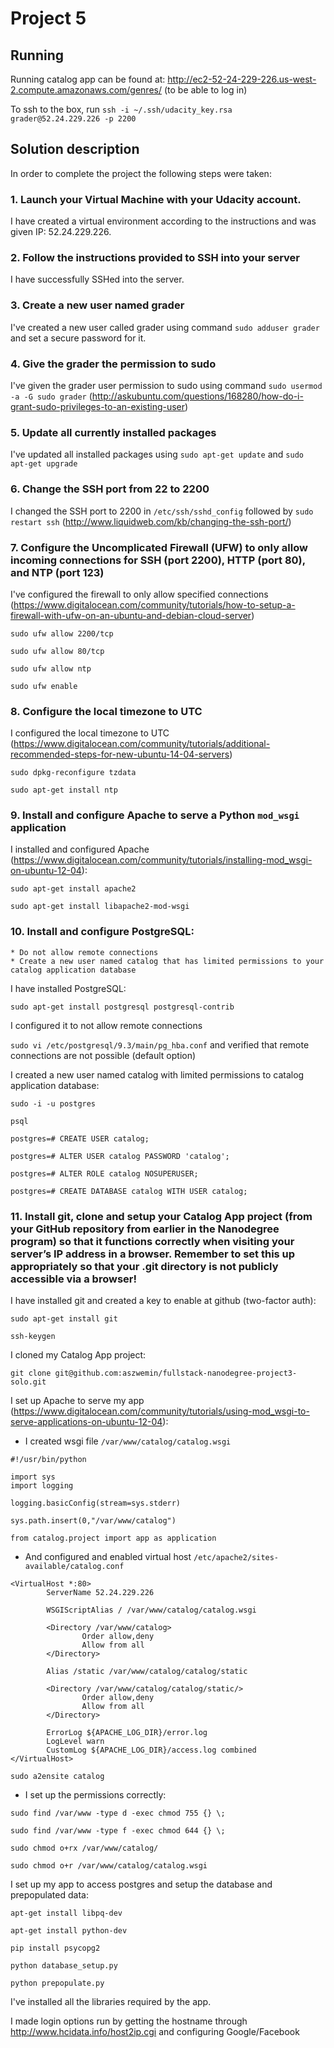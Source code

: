 # Project 5

## Running

Running catalog app can be found at: http://ec2-52-24-229-226.us-west-2.compute.amazonaws.com/genres/ (to be able to log in)

To ssh to the box, run `ssh -i ~/.ssh/udacity_key.rsa grader@52.24.229.226 -p 2200`

## Solution description

In order to complete the project the following steps were taken:

### 1. Launch your Virtual Machine with your Udacity account.

I have created a virtual environment according to the instructions and was given IP: 52.24.229.226.

### 2. Follow the instructions provided to SSH into your server

I have successfully SSHed into the server.

### 3. Create a new user named grader

I've created a new user called grader using command `sudo adduser grader` and set a secure password for it.

### 4. Give the grader the permission to sudo

I've given the grader user permission to sudo using command `sudo usermod -a -G sudo grader` (http://askubuntu.com/questions/168280/how-do-i-grant-sudo-privileges-to-an-existing-user)

### 5. Update all currently installed packages

I've updated all installed packages using `sudo apt-get update` and `sudo apt-get upgrade`

### 6. Change the SSH port from 22 to 2200

I changed the SSH port to 2200 in `/etc/ssh/sshd_config` followed by `sudo restart ssh` (http://www.liquidweb.com/kb/changing-the-ssh-port/)

### 7. Configure the Uncomplicated Firewall (UFW) to only allow incoming connections for SSH (port 2200), HTTP (port 80), and NTP (port 123)

I've configured the firewall to only allow specified connections (https://www.digitalocean.com/community/tutorials/how-to-setup-a-firewall-with-ufw-on-an-ubuntu-and-debian-cloud-server)

`sudo ufw allow 2200/tcp`

`sudo ufw allow 80/tcp`

`sudo ufw allow ntp`

`sudo ufw enable`

### 8. Configure the local timezone to UTC

I configured the local timezone to UTC (https://www.digitalocean.com/community/tutorials/additional-recommended-steps-for-new-ubuntu-14-04-servers)

`sudo dpkg-reconfigure tzdata`

`sudo apt-get install ntp`

### 9. Install and configure Apache to serve a Python `mod_wsgi` application

I installed and configured Apache (https://www.digitalocean.com/community/tutorials/installing-mod_wsgi-on-ubuntu-12-04):

`sudo apt-get install apache2`

`sudo apt-get install libapache2-mod-wsgi`

### 10. Install and configure PostgreSQL:

    * Do not allow remote connections
    * Create a new user named catalog that has limited permissions to your catalog application database

I have installed PostgreSQL:

`sudo apt-get install postgresql postgresql-contrib`

I configured it to not allow remote connections

`sudo vi /etc/postgresql/9.3/main/pg_hba.conf` and verified that remote connections are not possible (default option)

I created a new user named catalog with limited permissions to catalog application database:

`sudo -i -u postgres`

`psql`

`postgres=# CREATE USER catalog;`

`postgres=# ALTER USER catalog PASSWORD 'catalog';`

`postgres=# ALTER ROLE catalog NOSUPERUSER;`

`postgres=# CREATE DATABASE catalog WITH USER catalog;`

### 11. Install git, clone and setup your Catalog App project (from your GitHub repository from earlier in the Nanodegree program) so that it functions correctly when visiting your server’s IP address in a browser. Remember to set this up appropriately so that your .git directory is not publicly accessible via a browser!

I have installed git and created a key to enable at github (two-factor auth):

`sudo apt-get install git`

`ssh-keygen`

I cloned my Catalog App project:

`git clone git@github.com:aszwemin/fullstack-nanodegree-project3-solo.git`

I set up Apache to serve my app (https://www.digitalocean.com/community/tutorials/using-mod_wsgi-to-serve-applications-on-ubuntu-12-04):

* I created wsgi file `/var/www/catalog/catalog.wsgi`

```
#!/usr/bin/python

import sys
import logging

logging.basicConfig(stream=sys.stderr)

sys.path.insert(0,"/var/www/catalog")

from catalog.project import app as application
```

* And configured and enabled virtual host `/etc/apache2/sites-available/catalog.conf`

```
<VirtualHost *:80>
        ServerName 52.24.229.226

        WSGIScriptAlias / /var/www/catalog/catalog.wsgi

        <Directory /var/www/catalog>    
                Order allow,deny
                Allow from all
        </Directory>

        Alias /static /var/www/catalog/catalog/static

        <Directory /var/www/catalog/catalog/static/>
                Order allow,deny
                Allow from all
        </Directory>

        ErrorLog ${APACHE_LOG_DIR}/error.log
        LogLevel warn
        CustomLog ${APACHE_LOG_DIR}/access.log combined
</VirtualHost>
```

`sudo a2ensite catalog`

* I set up the permissions correctly:

`sudo find /var/www -type d -exec chmod 755 {} \;`

`sudo find /var/www -type f -exec chmod 644 {} \;`

`sudo chmod o+rx /var/www/catalog/`

`sudo chmod o+r /var/www/catalog/catalog.wsgi`

I set up my app to access postgres and setup the database and prepopulated data:

`apt-get install libpq-dev`

`apt-get install python-dev`

`pip install psycopg2`

`python database_setup.py`

`python prepopulate.py`

I've installed all the libraries required by the app.

I made login options run by getting the hostname through http://www.hcidata.info/host2ip.cgi and configuring Google/Facebook
